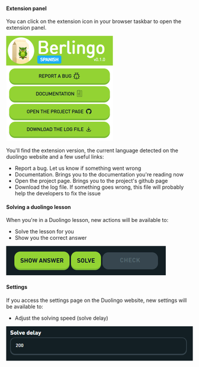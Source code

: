 ﻿#### Extension panel

You can click on the extension icon in your browser taskbar to open the extension panel.

![extension-popup](./images/extension-popup.png)

You'll find the extension version, the current language detected on the duolingo website and a few useful links:

- Report a bug. Let us know if something went wrong
- Documentation. Brings you to the documentation you're reading now
- Open the project page. Brings you to the project's github page
- Download the log file. If something goes wrong, this file will probably help the developers to fix the issue

#### Solving a duolingo lesson

When you're in a Duolingo lesson, new actions will be available to:

- Solve the lesson for you
- Show you the correct answer

![solving-actions](./images/solving-actions.png)

#### Settings

If you access the settings page on the Duolingo website, new settings will be available to:

- Adjust the solving speed (solve delay)

![settings](./images/settings.png)